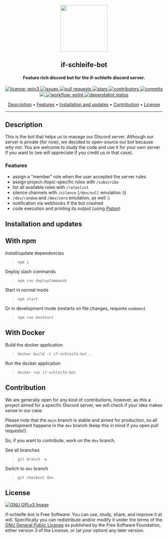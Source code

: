
<p align="center">
    <img src="https://www.namijda.de/images/product_images/popup_images/kobalt_10.jpg" width="150">
</p>

<h2 align="center"><b>if-schleife-bot</b></h2>

<h4 align="center"><b>Feature rich discord bot for the if-schleife discord server.</b></b></h4>

<p align="center">
    <a href="https://www.gnu.org/licenses/gpl-3.0" target="_blank">
        <img src="https://img.shields.io/badge/License-GPL%20v3-blue.svg" alt="license: gplv3">
    </a>
    <a href="https://github.com/alexcoder04/if-schleife-bot/issues">
        <img src="https://img.shields.io/github/issues/alexcoder04/if-schleife-bot" alt="issues">
    </a>
    <a href="https://github.com/alexcoder04/if-schleife-bot/pulls">
        <img src="https://img.shields.io/github/issues-pr/alexcoder04/if-schleife-bot" alt="pull requests">
    </a>
    <a href="https://github.com/alexcoder04/if-schleife-bot/stargazers">
        <img src="https://img.shields.io/github/stars/alexcoder04/if-schleife-bot?logo=GitHub" alt="stars">
    </a>
    <a href="https://github.com/alexcoder04/if-schleife-bot/graphs/contributors">
        <img src="https://img.shields.io/github/contributors-anon/alexcoder04/if-schleife-bot" alt="contributors">
    </a>
    <a href="https://github.com/alexcoder04/if-schleife-bot/commits/">
        <img src="https://img.shields.io/github/commit-activity/m/alexcoder04/if-schleife-bot" alt="commits">
    </a>
    <a href="https://github.com/alexcoder04/if-schleife-bot/graphs/code-frequency" target="_blank">
        <img src="https://img.shields.io/tokei/lines/github/alexcoder04/if-schleife-bot?label=lines&color=informational&logo=GitHub">
    </a>
    <a href="https://github.com/alexcoder04/if-schleife-bot/actions">
        <img src="https://github.com/alexcoder04/if-schleife-bot/actions/workflows/eslint.yml/badge.svg" alt="workflow: eslint">
    </a>
    <a href="https://github.com/alexcoder04/if-schleife-bot/network/dependencies">
        <img src="https://badgen.net/github/dependabot/alexcoder04/if-schleife-bot?icon=github" alt="dependabot status">
    </a>
</p>

<p align="center">
    <a href="#description">Description</a> &bull; 
    <a href="#features">Features</a> &bull; 
    <a href="#installation-and-updates">Installation and updates</a> &bull; 
    <a href="#contribution">Contribution</a> &bull; 
    <a href="#license">License</a>
</p>

<hr>

## Description

This is the bot that helps us to manage our Discord server. Although our server
is private (for now), we decided to open-source our bot because *why not*. You
are welcome to study the code and use it for your own server if you want to (we
will appreciate if you credit us in that case).

### Features

 - assign a "member" role when the user accepted the server rules
 - assign project-/topic-specific roles with `/subscribe`
 - list all available roles with `/roleslist`
 - silence channels with `/silence` (`/dev/null` emulation :))
 - `/dev/random` and `/dev/zero` emulation, as well :)
 - notification via webhooks if the bot crashed
 - code execution and printing its output (using [Piston](https://github.com/engineer-man/piston))

## Installation and updates

## With npm

Install/update dependencies
> `npm i`

Deploy slash commands
> `npm run deployCommands`

Start in normal mode
> `npm start`

Or in development mode (restarts on file changes, requires `nodemon`)
> `npm run devStart`

## With Docker

Build the docker application
> `docker build -t if-schleife-bot .`

Run the docker application
> `docker run if-schleife-bot`

## Contribution

We are generally open for any kind of contributions, however, as this a project
aimed for a specific Discord server, we will check if your idea makes sense in
our case.

Please note that the `main` branch is stable and aimed for production,
so all development happens in the `dev` branch (keep this in mind
if you open pull requests!).

So, if you want to contribute, work on the `dev` branch.

See all branches
> `git branch -a`

Switch to `dev` branch
> `git checkout dev`

## License

[![GNU GPLv3 Image](https://www.gnu.org/graphics/gplv3-127x51.png)](https://www.gnu.org/licenses/gpl-3.0.en.html)  

if-schleife-bot is Free Software: You can use, study, share, and improve it at
will. Specifically you can redistribute and/or modify it under the terms of the
[GNU General Public License](https://www.gnu.org/licenses/gpl.html) as published
by the Free Software Foundation, either version 3 of the License, or (at your
option) any later version.

